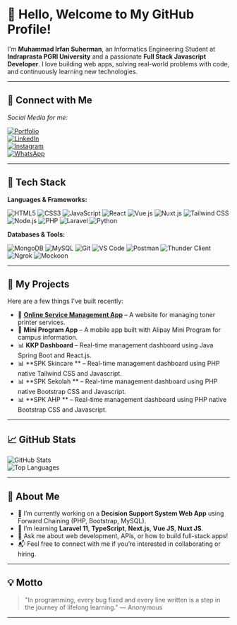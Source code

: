 # 👋 Hello, Welcome to My GitHub Profile!

I'm **Muhammad Irfan Suherman**, an Informatics Engineering Student at **Indraprasta PGRI University** and a passionate **Full Stack Javascript Developer**. I love building web apps, solving real-world problems with code, and continuously learning new technologies.

---

## 🔗 Connect with Me


*Social Media for me:*

[![Portfolio](https://img.shields.io/badge/Portfolio-000?style=for-the-badge&logo=Google-Chrome&logoColor=white)](https://portofolio-v3-ivory.vercel.app/)  
[![LinkedIn](https://img.shields.io/badge/LinkedIn-0A66C2?style=for-the-badge&logo=LinkedIn&logoColor=white)](https://www.linkedin.com/in/muhammad-irfan-suherman/)  
[![Instagram](https://img.shields.io/badge/Instagram-E4405F?style=for-the-badge&logo=instagram&logoColor=white)](https://www.instagram.com/irf.annss)  
[![WhatsApp](https://img.shields.io/badge/WhatsApp-25D366?style=for-the-badge&logo=whatsapp&logoColor=white)](https://api.whatsapp.com/send/?phone=%2B6289629973589&text&type=phone_number&app_absent=0)

---

## 🧰 Tech Stack

**Languages & Frameworks:**

![HTML5](https://img.shields.io/badge/HTML5-E34F26?style=for-the-badge&logo=html5&logoColor=white)
![CSS3](https://img.shields.io/badge/CSS3-1572B6?style=for-the-badge&logo=css3&logoColor=white)
![JavaScript](https://img.shields.io/badge/JavaScript-F7DF1E?style=for-the-badge&logo=javascript&logoColor=black)
![React](https://img.shields.io/badge/React-61DAFB?style=for-the-badge&logo=react&logoColor=black)
![Vue.js](https://img.shields.io/badge/Vue.js-4FC08D?style=for-the-badge&logo=vue.js&logoColor=white)
![Nuxt.js](https://img.shields.io/badge/Nuxt.js-00DC82?style=for-the-badge&logo=nuxt.js&logoColor=white)
![Tailwind CSS](https://img.shields.io/badge/Tailwind_CSS-06B6D4?style=for-the-badge&logo=tailwind-css&logoColor=white)
![Node.js](https://img.shields.io/badge/Node.js-339933?style=for-the-badge&logo=node.js&logoColor=white)
![PHP](https://img.shields.io/badge/PHP-777BB4?style=for-the-badge&logo=php&logoColor=white)
![Laravel](https://img.shields.io/badge/Laravel-FF2D20?style=for-the-badge&logo=laravel&logoColor=white)
![Python](https://img.shields.io/badge/Python-3776AB?style=for-the-badge&logo=python&logoColor=white)


**Databases & Tools:**

![MongoDB](https://img.shields.io/badge/MongoDB-47A248?style=for-the-badge&logo=mongodb&logoColor=white)
![MySQL](https://img.shields.io/badge/MySQL-00758F?style=for-the-badge&logo=mysql&logoColor=white)
![Git](https://img.shields.io/badge/Git-F05032?style=for-the-badge&logo=git&logoColor=white)
![VS Code](https://img.shields.io/badge/VSCode-007ACC?style=for-the-badge&logo=visual-studio-code&logoColor=white)
![Postman](https://img.shields.io/badge/Postman-FF6C37?style=for-the-badge&logo=postman&logoColor=white)
![Thunder Client](https://img.shields.io/badge/Thunder_Client-5EC9F8?style=for-the-badge&logo=thunderclient&logoColor=white)
![Ngrok](https://img.shields.io/badge/Ngrok-1F1F1F?style=for-the-badge&logo=ngrok&logoColor=white)
![Mockoon](https://img.shields.io/badge/Mockoon-FF4154?style=for-the-badge&logo=mockoon&logoColor=white)


---

## 🚀 My Projects

Here are a few things I've built recently:

- 🎯 [**Online Service Management App**](https://pt-cahaya-toner-printer.glitch.me) – A website for managing toner printer services.
- 📱 **Mini Program App** – A mobile app built with Alipay Mini Program for campus information.
- 📊 **KKP Dashboard** – Real-time management dashboard using Java Spring Boot and React.js.
- 📊 **SPK Skincare ** – Real-time management dashboard using PHP native Tailwind CSS and Javascript.
- 📊 **SPK Sekolah ** – Real-time management dashboard using PHP native Bootstrap CSS and Javascript.
- 📊 **SPK AHP ** – Real-time management dashboard using PHP native Bootstrap CSS and Javascript.

---

## 📈 GitHub Stats

![GitHub Stats](https://github-readme-stats.vercel.app/api?username=Irfan-gitbash&show_icons=true&theme=radical&hide=issues)  
![Top Languages](https://github-readme-stats.vercel.app/api/top-langs/?username=Irfan-gitbash&layout=compact&theme=radical)

---

## 🎯 About Me

- 🔭 I’m currently working on a **Decision Support System Web App** using Forward Chaining (PHP, Bootstrap, MySQL).
- 🌱 I’m learning **Laravel 11**, **TypeScript**, **Next.js**, **Vue JS**, **Nuxt JS**.
- 💬 Ask me about web development, APIs, or how to build full-stack apps!
- 📬 Feel free to connect with me if you’re interested in collaborating or hiring.

---

## 💡 Motto

> "In programming, every bug fixed and every line written is a step in the journey of lifelong learning."
— Anonymous

---
